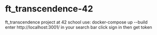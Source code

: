 # ft_transcendence-42
ft_transcendence project at 42 school
use:
	docker-compose up --build
	enter http://localhost:3001/ in your search bar
	click sign in then get token
